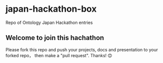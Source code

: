 # japan-hackathon-box
Repo of Ontology Japan Hackathon entries

## Welcome to join this hachathon

Please fork this repo and push your projects, docs and presentation to your forked repo， then make a "pull request".
Thanks! 😊
